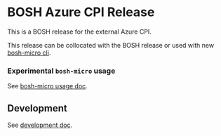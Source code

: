 # BOSH Azure CPI Release

This is a BOSH release for the external Azure CPI.

This release can be collocated with the BOSH release or used with new [bosh-micro cli](https://github.com/cloudfoundry/bosh-micro-cli).

### Experimental `bosh-micro` usage

See [bosh-micro usage doc](docs/bosh-micro-usage.md).

## Development

See [development doc](docs/development.md).
